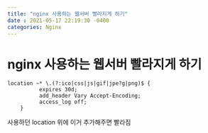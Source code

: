 ```yaml
---
title: "nginx 사용하는 웹서버 빨라지게 하기"
date : 2021-05-17 22:19:30 -0400
categories: Nginx
---
```


# nginx 사용하는 웹서버 빨라지게 하기


```
location ~* \.(?:ico|css|js|gif|jpe?g|png)$ {
          expires 30d;
          add_header Vary Accept-Encoding;
          access_log off;
    }
```


사용하던 location 위에 이거 추가해주면 빨라짐
